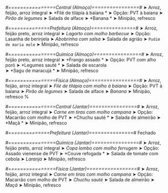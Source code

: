 
*#================Central (Almoço)================#*
➤ Arroz, feijão, arroz integral
➤ *Filé de tilápia à baiana *
➤ Opção: PVT à baiana 
➤ *Pirão de legumes*
➤ Salada de alface 
➤ *Banana *
➤ Minipão, refresco

*#==============Prefeitura (Almoço)===============#*
➤ Arroz, feijão preto, arroz integral
➤ *Lagarto com molho barbecue*
➤ Opção: Lasanha de berinjela 
➤ *Abobrinha com salsa*
➤ Salada de agrião
➤ `Pudim de maria mole`
➤ Minipão, refresco

*#================Química (Almoço)================#*
➤ Arroz, feijão preto, arroz integral
➤ *Frango assado *
➤ Opção: PVT com alho poró
➤ *Legumes sauté *
➤ Salada de escarola   
➤ *Sagu de maracujá   *
➤ Minipão, refresco

*#================Física (Almoço)=================#*
➤ Arroz, feijão, arroz integral
➤ *Filé de tilápia com molho à baiana*
➤ Opção: PVT à baiana
➤ *Pirão de legumes*
➤ Salada de alface
➤ *Banana*
➤ Minipão, refresco
%

*#================Central (Jantar)================#*
➤ Arroz, feijão, arroz integral
➤ *Carne em tiras com molho campana*
➤ Opção: Macarrão com molho de PVT
➤ *Chuchu sauté *
➤ Salada de almeirão 
➤ *Maçã *
➤ Minipão, refresco

*#==============Prefeitura (Jantar)===============#*
Fechado

*#================Química (Jantar)================#*
➤ Arroz, feijão preto, arroz integral
➤ *Copa lombo com molho ferrugem*
➤ Opção: Assado vienense de PVT
➤ *Couve refogada *
➤ Salada de tomate com cebola
➤ *Laranja*
➤ Minipão, refresco

*#================Física (Jantar)=================#*
➤ Arroz, feijão, arroz integral
➤ *Carne em tiras com molho campana*
➤ Opção: Macarrão com molho de PVT
➤ *Chuchu sauté*
➤ Salada de almeirão
➤ *Maçã*
➤ Minipão, refresco
